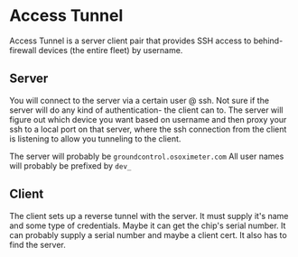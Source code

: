 # Access Tunnel

Access Tunnel is a server client pair that provides SSH access to behind-firewall devices (the entire fleet) by username.

## Server

You will connect to the server via a certain user @ ssh.
Not sure if the server will do any kind of authentication- the client can to.
The server will figure out which device you want based on username and then proxy your ssh to a local port on that server, where the ssh connection from the client is listening to allow you tunneling to the client.

The server will probably be `groundcontrol.osoximeter.com`
All user names will probably be prefixed by `dev_`

## Client

The client sets up a reverse tunnel with the server. It must supply it's name and some type of credentials. Maybe it can get the chip's serial number. It can probably supply a serial number and maybe a client cert. It also has to find the server.
